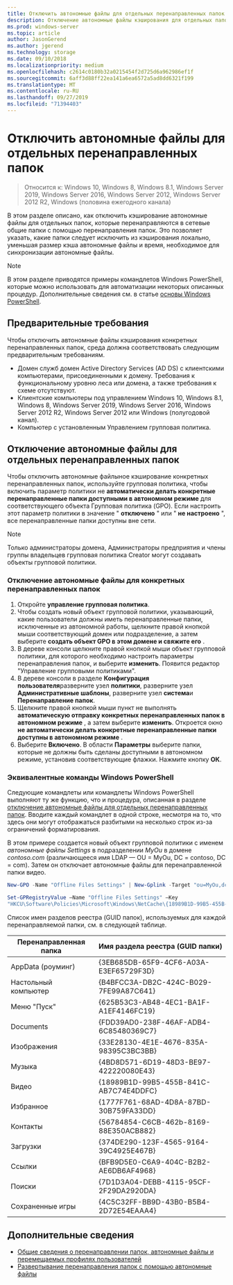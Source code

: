 ```yaml
---
title: Отключить автономные файлы для отдельных перенаправленных папок
description: Отключение автономные файлы кэширования для отдельных папок, которые перенаправляются в сетевые общие папки с помощью перенаправления папок.
ms.prod: windows-server
ms.topic: article
author: JasonGerend
ms.author: jgerend
ms.technology: storage
ms.date: 09/10/2018
ms.localizationpriority: medium
ms.openlocfilehash: c2614c0180b32a0215454f2d725d6a962986ef1f
ms.sourcegitcommit: 6aff3d88ff22ea141a6ea6572a5ad8dd6321f199
ms.translationtype: MT
ms.contentlocale: ru-RU
ms.lasthandoff: 09/27/2019
ms.locfileid: "71394403"
---
```

# <a name="disable-offline-files-on-individual-redirected-folders"></a>Отключить автономные файлы для отдельных перенаправленных папок

>Относится к: Windows 10, Windows 8, Windows 8.1, Windows Server 2019, Windows Server 2016, Windows Server 2012, Windows Server 2012 R2, Windows (половина ежегодного канала)

В этом разделе описано, как отключить кэширование автономные файлы для отдельных папок, которые перенаправляются в сетевые общие папки с помощью перенаправления папок. Это позволяет указать, какие папки следует исключить из кэширования локально, уменьшая размер кэша автономные файлы и время, необходимое для синхронизации автономные файлы.

>[!NOTE]
>В этом разделе приводятся примеры командлетов Windows PowerShell, которые можно использовать для автоматизации некоторых описанных процедур. Дополнительные сведения см. в статье [основы Windows PowerShell](https://docs.microsoft.com/powershell/scripting/getting-started/fundamental/windows-powershell-basics?view=powershell-6).

## <a name="prerequisites"></a>Предварительные требования

Чтобы отключить автономные файлы кэширования конкретных перенаправленных папок, среда должна соответствовать следующим предварительным требованиям.

- Домен служб домен Active Directory Services (AD DS) с клиентскими компьютерами, присоединенными к домену. Требования к функциональному уровню леса или домена, а также требования к схеме отсутствуют.
- Клиентские компьютеры под управлением Windows 10, Windows 8.1, Windows 8, Windows Server 2019, Windows Server 2016, Windows Server 2012 R2, Windows Server 2012 или Windows (полугодовой канал).
- Компьютер с установленным Управлением групповая политика.

## <a name="disabling-offline-files-on-individual-redirected-folders"></a>Отключение автономные файлы для отдельных перенаправленных папок

Чтобы отключить автономные файлыное кэширование конкретных перенаправленных папок, используйте групповая политика, чтобы включить параметр политики не **автоматически делать конкретные перенаправленные папки доступными в автономном режиме** для соответствующего объекта Групповая политика (GPO). Если настроить этот параметр политики в значение " **отключено** " или " **не настроено** ", все перенаправленные папки доступны вне сети.

>[!NOTE]
>Только администраторы домена, Администраторы предприятия и члены группы владельцев групповая политика Creator могут создавать объекты групповой политики.

### <a name="to-disable-offline-files-on-specific-redirected-folders"></a>Отключение автономные файлы для конкретных перенаправленных папок

1. Откройте **управление групповая политика**.
2. Чтобы создать новый объект групповой политики, указывающий, какие пользователи должны иметь перенаправленные папки, исключенные из автономной работы, щелкните правой кнопкой мыши соответствующий домен или подразделение, а затем выберите **создать объект GPO в этом домене и свяжите его** .
3. В дереве консоли щелкните правой кнопкой мыши объект групповой политики, для которого необходимо настроить параметры перенаправления папок, и выберите **изменить**. Появится редактор "Управление групповыми политиками".
4. В дереве консоли в разделе **Конфигурация пользователя**разверните узел **политики**, разверните узел **Административные шаблоны**, разверните узел **система**и **Перенаправление папок**.
5. Щелкните правой кнопкой мыши пункт не выполнять **автоматическую отправку конкретных перенаправленных папок в автономном режиме** , а затем выберите **изменить**. Откроется окно **не автоматически делать конкретные перенаправленные папки доступны в автономном режиме** .
6. Выберите **Включено**. В области **Параметры** выберите папки, которые не должны быть сделаны доступными в автономном режиме, установив соответствующие флажки. Нажмите кнопку **ОК**.

### <a name="windows-powershell-equivalent-commands"></a>Эквивалентные команды Windows PowerShell

Следующие командлеты или командлеты Windows PowerShell выполняют ту же функцию, что и процедура, описанная в разделе [отключение автономные файлы для отдельных перенаправленных папок](#disabling-offline-files-on-individual-redirected-folders). Вводите каждый командлет в одной строке, несмотря на то, что здесь они могут отображаться разбитыми на несколько строк из-за ограничений форматирования.

В этом примере создается новый объект групповой политики с именем *автономные файлы Settings* в подразделении *MyOu* в домене *contoso.com* (различающееся имя LDAP — OU = MyOu, DC = contoso, DC = com). Затем он отключает автономные файлы для перенаправленной папки видео.

```PowerShell
New-GPO -Name "Offline Files Settings" | New-Gplink -Target "ou=MyOu,dc=contoso,dc=com" -LinkEnabled Yes

Set-GPRegistryValue –Name "Offline Files Settings" –Key
"HKCU\Software\Policies\Microsoft\Windows\NetCache\{18989B1D-99B5-455B-841C-AB7C74E4DDFC}" -ValueName DisableFRAdminPinByFolder –Type DWORD –Value 1
```

Список имен разделов реестра (GUID папок), используемых для каждой перенаправляемой папки, см. в следующей таблице.

|Перенаправленная папка|Имя раздела реестра (GUID папки)|
|---|---|
|AppData (роуминг)|{3EB685DB-65F9-4CF6-A03A-E3EF65729F3D}|
|Настольный компьютер|{B4BFCC3A-DB2C-424C-B029-7FE99A87C641}|
|Меню "Пуск"|{625B53C3-AB48-4EC1-BA1F-A1EF4146FC19}|
|Documents|{FDD39AD0-238F-46AF-ADB4-6C85480369C7}|
|Изображения|{33E28130-4E1E-4676-835A-98395C3BC3BB}|
|Музыка|{4BD8D571-6D19-48D3-BE97-422220080E43}|
|Видео|{18989B1D-99B5-455B-841C-AB7C74E4DDFC}|
|Избранное|{1777F761-68AD-4D8A-87BD-30B759FA33DD}|
|Контакты|{56784854-C6CB-462b-8169-88E350ACB882}|
|Загрузки|{374DE290-123F-4565-9164-39C4925E467B}|
|Ссылки|{BFB9D5E0-C6A9-404C-B2B2-AE6DB6AF4968}|
|Поиски|{7D1D3A04-DEBB-4115-95CF-2F29DA2920DA}|
|Сохраненные игры|{4C5C32FF-BB9D-43B0-B5B4-2D72E54EAAA4}|

## <a name="more-information"></a>Дополнительные сведения

- [Общие сведения о перенаправлении папок, автономные файлы и перемещаемых профилях пользователей](folder-redirection-rup-overview.md)
- [Развертывание перенаправления папок с помощью автономные файлы](deploy-folder-redirection.md)